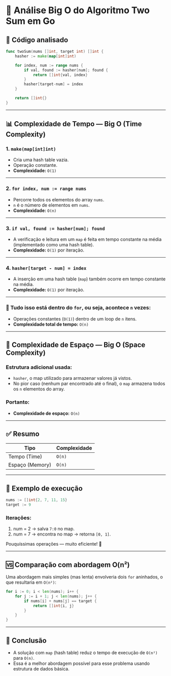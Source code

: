 # 🧠 Análise Big O do Algoritmo Two Sum em Go

## 📌 Código analisado

```go
func twoSum(nums []int, target int) []int {
	hasher := make(map[int]int)

	for index, num := range nums {
		if val, found := hasher[num]; found {
			return []int{val, index}
		}
		hasher[target-num] = index
	}

	return []int{}
}
```

---

## 📊 Complexidade de Tempo — Big O (Time Complexity)

### 1. `make(map[int]int)`
- Cria uma hash table vazia.
- Operação constante.
- **Complexidade:** `O(1)`

---

### 2. `for index, num := range nums`
- Percorre todos os elementos do array `nums`.
- `n` é o número de elementos em `nums`.
- **Complexidade:** `O(n)`

---

### 3. `if val, found := hasher[num]; found`
- A verificação e leitura em um `map` é feita em tempo constante na média (implementado como uma hash table).
- **Complexidade:** `O(1)` por iteração.

---

### 4. `hasher[target - num] = index`
- A inserção em uma hash table (`map`) também ocorre em tempo constante na média.
- **Complexidade:** `O(1)` por iteração.

---

### 🔁 Tudo isso está dentro do `for`, ou seja, acontece `n` vezes:

- Operações constantes (`O(1)`) dentro de um loop de `n` itens.
- **Complexidade total de tempo:** `O(n)`

---

## 🧠 Complexidade de Espaço — Big O (Space Complexity)

### Estrutura adicional usada:
- `hasher`, o map utilizado para armazenar valores já vistos.
- No pior caso (nenhum par encontrado até o final), o `map` armazena todos os `n` elementos do array.

### Portanto:
- **Complexidade de espaço:** `O(n)`

---

## ✅ Resumo

| Tipo             | Complexidade |
|------------------|--------------|
| Tempo (Time)     | `O(n)`       |
| Espaço (Memory)  | `O(n)`       |

---

## 🧪 Exemplo de execução

```go
nums := []int{2, 7, 11, 15}
target := 9
```

### Iterações:
1. num = 2 → salva `7:0` no map.
2. num = 7 → encontra no map → retorna `[0, 1]`.

Pouquíssimas operações — muito eficiente! 🚀

---

## 🆚 Comparação com abordagem O(n²)

Uma abordagem mais simples (mas lenta) envolveria dois `for` aninhados, o que resultaria em `O(n²)`:

```go
for i := 0; i < len(nums); i++ {
	for j := i + 1; j < len(nums); j++ {
		if nums[i] + nums[j] == target {
			return []int{i, j}
		}
	}
}
```

---

## 🧠 Conclusão

- A solução com `map` (hash table) reduz o tempo de execução de `O(n²)` para `O(n)`.
- Essa é a melhor abordagem possível para esse problema usando estrutura de dados básica.
